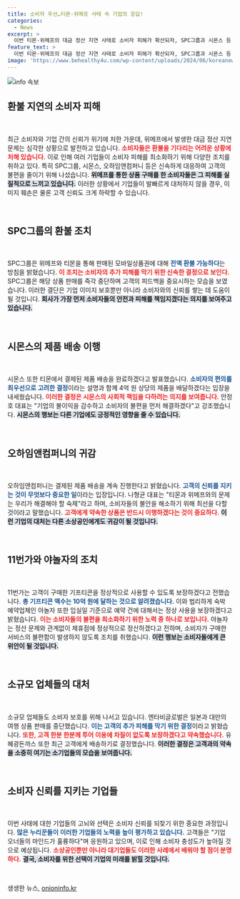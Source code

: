 ```yaml
---
title: 소비자 우선…티몬·위메프 사태 속 기업의 응답!
categories:
  - News
excerpt: >
  이번 티몬·위메프의 대금 정산 지연 사태로 소비자 피해가 확산되자, SPC그룹과 시몬스 등 여러 기업들이 즉각적인 환불 조치를 발표했다. 고객의 불편을 최소화하려는 이들의 결단은 기업 신뢰도 회복으로 이어지고 있다.
feature_text: >
  이번 티몬·위메프의 대금 정산 지연 사태로 소비자 피해가 확산되자, SPC그룹과 시몬스 등 여러 기업들이 즉각적인 환불 조치를 발표했다. 고객의 불편을 최소화하려는 이들의 결단은 기업 신뢰도 회복으로 이어지고 있다.
image: 'https://www.behealthy4u.com/wp-content/uploads/2024/06/koreanews.jpg'
---
```


<p><img src="https://www.behealthy4u.com/wp-content/uploads/2024/06/koreanews.jpg" alt="info 속보" /></p>

<h2 data-ke-size="size26">환불 지연의 소비자 피해</h2>

<p data-ke-size="size16">&nbsp;</p>

<p>최근 소비자와 기업 간의 신뢰가 위기에 처한 가운데, 위메프에서 발생한 대금 정산 지연 문제는 심각한 상황으로 발전하고 있습니다. <b><span style="color: #ee2323;">소비자들은 환불을 기다리는 어려운 상황에 처해 있습니다.</span></b> 이로 인해 여러 기업들이 소비자 피해를 최소화하기 위해 다양한 조치를 취하고 있다. 특히 SPC그룹, 시몬스, 오하임앤컴퍼니 등은 신속하게 대응하여 고객의 불편을 줄이기 위해 나섰습니다. <b><span style="background-color: #21538527;">위메프를 통한 상품 구매를 한 소비자들은 그 피해를 실질적으로 느끼고 있습니다.</span></b> 이러한 상황에서 기업들이 발빠르게 대처하지 않을 경우, 이미지 훼손은 물론 고객 신뢰도 크게 하락할 수 있습니다. </p>

<p data-ke-size="size16">&nbsp;</p>

<h2 data-ke-size="size26">SPC그룹의 환불 조치</h2>

<p data-ke-size="size16">&nbsp;</p>

<p>SPC그룹은 위메프와 티몬을 통해 판매된 모바일상품권에 대해 <b><span style="color: #1a5490;">전액 환불 가능하다</span></b>는 방침을 밝혔습니다. <b><span style="color: #ee2323;">이 조치는 소비자의 추가 피해를 막기 위한 신속한 결정으로 보인다.</span></b> SPC그룹은 해당 상품 판매를 즉각 중단하며 고객의 피드백을 중요시하는 모습을 보였습니다. 이러한 결단은 기업 이미지 보호뿐만 아니라 소비자와의 신뢰를 쌓는 데 도움이 될 것입니다. <b><span style="background-color: #21538527;">회사가 가장 먼저 소비자들의 안전과 피해를 책임지겠다는 의지를 보여주고 있습니다.</span></b> </p>

<p data-ke-size="size16">&nbsp;</p>

<h2 data-ke-size="size26">시몬스의 제품 배송 이행</h2>

<p data-ke-size="size16">&nbsp;</p>

<p>시몬스 또한 티몬에서 결제된 제품 배송을 완료하겠다고 발표했습니다. <b><span style="color: #1a5490;">소비자의 편의를 최우선으로 고려한 결정</span></b>이라는 설명과 함께 4억 원 상당의 제품을 배달하겠다는 입장을 내세웠습니다. <b><span style="color: #ee2323;">이러한 결정은 시몬스의 사회적 책임을 다하려는 의지를 보여줍니다.</span></b> 안정호 대표는 "기업의 불이익을 감수하고 소비자의 불편을 먼저 해결하겠다"고 강조했습니다. <b><span style="background-color: #21538527;">시몬스의 행보는 다른 기업에도 긍정적인 영향을 줄 수 있습니다.</span></b></p>

<p data-ke-size="size16">&nbsp;</p>

<h2 data-ke-size="size26">오하임앤컴퍼니의 귀감</h2>

<p data-ke-size="size16">&nbsp;</p>

<p>오하임앤컴퍼니는 결제된 제품 배송을 계속 진행한다고 밝혔습니다. <b><span style="color: #1a5490;">고객의 신뢰를 지키는 것이 무엇보다 중요한 일</span></b>이라는 입장입니다. 나형균 대표는 "티몬과 위메프와의 문제는 우리가 해결해야 할 숙제"라고 하며, 소비자들의 불안을 해소하기 위해 최선을 다할 것이라고 말했습니다. <b><span style="color: #ee2323;">고객에게 약속한 상품은 반드시 이행하겠다는 것이 중요하다.</span></b> <b><span style="background-color: #21538527;">이런 기업의 대처는 다른 소상공인에게도 귀감이 될 것입니다.</span></b></p>

<p data-ke-size="size16">&nbsp;</p>

<h2 data-ke-size="size26">11번가와 야놀자의 조치</h2>

<p data-ke-size="size16">&nbsp;</p>

<p>11번가는 고객이 구매한 기프티콘을 정상적으로 사용할 수 있도록 보장하겠다고 전했습니다. <b><span style="color: #1a5490;">총 기프티콘 액수는 10억 원에 달하는 것으로 알려졌습니다.</span></b> 이와 법리하게 숙박 예약업체인 야놀자 또한 입실일 기준으로 예약 건에 대해서는 정상 사용을 보장하겠다고 밝혔습니다. <b><span style="color: #ee2323;">이는 소비자들의 불편을 최소화하기 위한 노력 중 하나로 보입니다.</span></b> 야놀자는 정산 문제와 관계없이 제휴점에 정상적으로 정산하겠다고 전하며, 소비자가 구매한 서비스의 불편함이 발생하지 않도록 조치를 취했습니다. <b><span style="background-color: #21538527;">이런 행보는 소비자들에게 큰 위안이 될 것입니다.</span></b></p>

<p data-ke-size="size16">&nbsp;</p>

<h2 data-ke-size="size26">소규모 업체들의 대처</h2>

<p data-ke-size="size16">&nbsp;</p>

<p>소규모 업체들도 소비자 보호를 위해 나서고 있습니다. 엔타비글로벌은 일본과 대만의 여행 상품 판매를 중단했습니다. <b><span style="color: #1a5490;">이는 고객의 추가 피해를 막기 위한 결정</span></b>이라고 밝혔습니다. <b><span style="color: #ee2323;">또한, 고객 한분 한분께 투어 이용에 차질이 없도록 보장하겠다고 약속했습니다.</span></b> 유혜광돈까스 또한 최근 고객에게 배송하기로 결정했습니다. <b><span style="background-color: #21538527;">이러한 결정은 고객과의 약속을 소중히 여기는 소기업들의 모습을 보여줍니다.</span></b></p>

<p data-ke-size="size16">&nbsp;</p>

<h2 data-ke-size="size26">소비자 신뢰를 지키는 기업들</h2>

<p data-ke-size="size16">&nbsp;</p>

<p>이번 사태에 대한 기업들의 고뇌와 선택은 소비자 신뢰를 되찾기 위한 중요한 과정입니다. <b><span style="color: #1a5490;">많은 누리꾼들이 이러한 기업들의 노력을 높이 평가하고 있습니다.</span></b> 고객들은 "기업 오너들의 마인드가 훌륭하다"며 응원하고 있으며, 이로 인해 소비자 충성도가 높아질 것으로 예상됩니다. <b><span style="color: #ee2323;">소상공인뿐만 아니라 대기업들도 이러한 사례에서 배워야 할 점이 분명하다.</span></b> <b><span style="background-color: #21538527;">결국, 소비자를 위한 선택이 기업의 미래를 밝힐 것입니다.</span></b></p>

<p data-ke-size="size16">&nbsp;</p>
생생한 뉴스, <a href="https://onioninfo.kr" rel="dofollow">onioninfo.kr</a>


